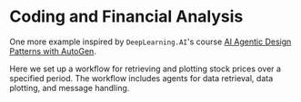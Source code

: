 # Coding and Financial Analysis

One more example inspired by `DeepLearning.AI`'s course [AI Agentic Design Patterns with AutoGen](https://www.deeplearning.ai/short-courses/ai-agentic-design-patterns-with-autogen/).

Here we set up a workflow for retrieving and plotting stock prices over a specified period. The workflow includes agents for data retrieval, data plotting, and message handling.
